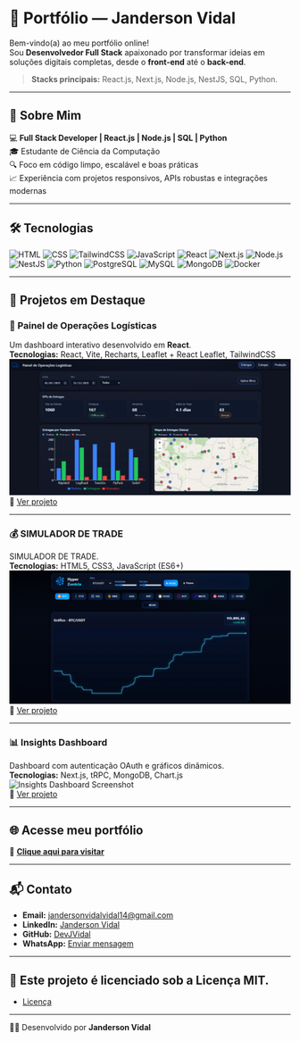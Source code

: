 # 🚀 Portfólio — Janderson Vidal

Bem-vindo(a) ao meu portfólio online!  
Sou **Desenvolvedor Full Stack** apaixonado por transformar ideias em soluções digitais completas, desde o **front-end** até o **back-end**.

> **Stacks principais:** React.js, Next.js, Node.js, NestJS, SQL, Python.
  
---------------------------------------------------------------------------------------------------------------------------

## 📌 Sobre Mim
💻 **Full Stack Developer | React.js | Node.js | SQL | Python**  
🎓 Estudante de Ciência da Computação  
🔍 Foco em código limpo, escalável e boas práticas  
📈 Experiência com projetos responsivos, APIs robustas e integrações modernas

---------------------------------------------------------------------------------------------------------------------------

## 🛠️ Tecnologias
![HTML](https://img.shields.io/badge/HTML5-E34F26?logo=html5&logoColor=white)
![CSS](https://img.shields.io/badge/CSS3-1572B6?logo=css3&logoColor=white)
![TailwindCSS](https://img.shields.io/badge/Tailwind-06B6D4?logo=tailwindcss&logoColor=white)
![JavaScript](https://img.shields.io/badge/JavaScript-F7DF1E?logo=javascript&logoColor=black)
![React](https://img.shields.io/badge/React-61DAFB?logo=react&logoColor=black)
![Next.js](https://img.shields.io/badge/Next.js-000000?logo=next.js&logoColor=white)
![Node.js](https://img.shields.io/badge/Node.js-339933?logo=node.js&logoColor=white)
![NestJS](https://img.shields.io/badge/NestJS-E0234E?logo=nestjs&logoColor=white)
![Python](https://img.shields.io/badge/Python-3776AB?logo=python&logoColor=white)
![PostgreSQL](https://img.shields.io/badge/PostgreSQL-336791?logo=postgresql&logoColor=white)
![MySQL](https://img.shields.io/badge/MySQL-4479A1?logo=mysql&logoColor=white)
![MongoDB](https://img.shields.io/badge/MongoDB-47A248?logo=mongodb&logoColor=white)
![Docker](https://img.shields.io/badge/Docker-2496ED?logo=docker&logoColor=white)
  
---------------------------------------------------------------------------------------------------------------------------

## 📂 Projetos em Destaque

### 🚚 Painel de Operações Logísticas
Um dashboard interativo desenvolvido em **React**.  
**Tecnologias:** React, Vite, Recharts, Leaflet + React Leaflet, TailwindCSS  
![TaskFlow Screenshot](./assets/projeto1.png)  
🔗 [Ver projeto](https://devjvidal.github.io/painel-operacoes-logisticas/)

---------------------------------------------------------------------------------------------------------------------------

### 💰 SIMULADOR DE TRADE
SIMULADOR DE TRADE.  
**Tecnologias:** HTML5, CSS3, JavaScript (ES6+)  
![DevFinance Screenshot](./assets/projeto2.png)  
🔗 [Ver projeto](https://devjvidal.github.io/simulador-trade/)
  
---------------------------------------------------------------------------------------------------------------------------

### 📊 Insights Dashboard
Dashboard com autenticação OAuth e gráficos dinâmicos.  
**Tecnologias:** Next.js, tRPC, MongoDB, Chart.js  
![Insights Dashboard Screenshot](./assets/project-3.jpg)  
🔗 [Ver projeto](https://example.com)
  
---------------------------------------------------------------------------------------------------------------------------

## 🌐 Acesse meu portfólio
🔗 [**Clique aqui para visitar**](https://devjvidal.github.io/meu-portfolio/)
  
---------------------------------------------------------------------------------------------------------------------------

## 📬 Contato
- **Email:** [jandersonvidalvidal14@gmail.com](mailto:jandersonvidalvidal14@gmail.com)  
- **LinkedIn:** [Janderson Vidal](https://www.linkedin.com/in/janderson-vidal)  
- **GitHub:** [DevJVidal](https://github.com/DevJVidal)  
- **WhatsApp:** [Enviar mensagem](https://wa.me/5588993203616)
  
---------------------------------------------------------------------------------------------------------------------------

## 📜 Este projeto é licenciado sob a **Licença MIT**.
- [Licença](https://github.com/DevJVidal/painel-operacoes-logisticas?tab=License-1-ov-file)

---------------------------------------------------------------------------------------------------------------------------

👨‍💻 Desenvolvido por **Janderson Vidal**
